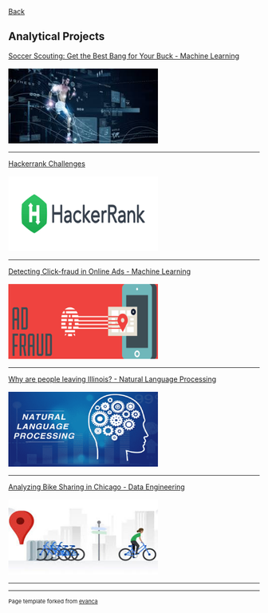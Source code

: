 [Back](/index.md)

## Analytical Projects

[Soccer Scouting: Get the Best Bang for Your Buck - Machine Learning](/soccer.md)
<br><br>
<img src="images/Soccer_thumbnail.jfif?raw=true" width="300" height="150"/>

---
[Hackerrank Challenges](/hackerrank.md)
<br><br>
<img src="images/Hackerrank_thumbnail.png?raw=true" width="300" height="150"/>

---
[Detecting Click-fraud in Online Ads - Machine Learning](/adfraud.md)
<br><br>
<img src="images/AdFraud_thumbnail.png?raw=true" width="300" height="150"/>

---
[Why are people leaving Illinois? - Natural Language Processing](/nlp.md)
<br><br>
<img src="images/NLP_thumbnail.png?raw=true" width="300" height="150"/>

---

[Analyzing Bike Sharing in Chicago - Data Engineering](/divvy.md)
<br><br>
<img src="images/DataEngineering_thumbnail.jfif?raw=true" width="300" height="150"/>

---



---
<p style="font-size:11px">Page template forked from <a href="https://github.com/evanca/quick-portfolio">evanca</a></p>
<!-- Remove above link if you don't want to attibute -->

